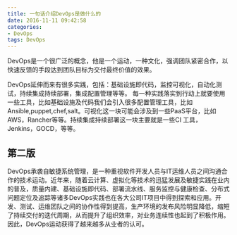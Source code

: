 ```yaml
---
title: 一句话介绍DevOps是做什么的
date: 2016-11-11 09:42:58
categories:
- DevOps
tags: DevOps
---
```


DevOps是一个很广泛的概念，他是一个运动，一种文化，强调团队紧密合作，以快速反馈的手段达到团队目标为交付最终价值的效果。

DevOps延伸而来有很多实践，包括：基础设施即代码，监控可视化，自动化测试，持续集成持续部署，集成配置管理等等。
每一种实践落实到行动上就要使用一些工具，比如基础设施及代码我们会引入很多配置管理工具，比如Ansible,puppet,chef,salt。可视化这一块可能会涉及到一些PaaS平台，比如AWS，Rancher等等。持续集成持续部署这一块主要就是一些CI 工具，Jenkins，GOCD，等等。

## 第二版

DevOps承袭自敏捷系统管理，是一种重视软件开发人员与IT运维人员之间沟通合作的技术运动。近年来，随着云计算、虚拟化等技术的迅猛发展及敏捷实践在业内的普及，质量内建、基础设施即代码、部署流水线、服务监控与健康检查、分布式问题定位及追踪等诸多DevOps实践也在各大公司IT项目中得到探索和应用。开发、测试、运维团队之间的协作性得到提高，生产环境的发布风险明显降低，缩短了持续交付的迭代周期，从而提升了组织效率，对业务连续性也起到了积极作用。因此，DevOps运动获得了越来越多从业者的认可。
